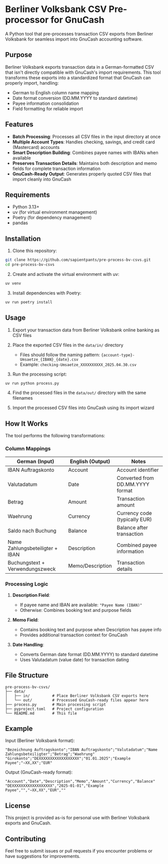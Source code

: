 # Berliner Volksbank CSV Pre-processor for GnuCash

A Python tool that pre-processes transaction CSV exports from Berliner Volksbank for seamless import into GnuCash accounting software.

## Purpose

Berliner Volksbank exports transaction data in a German-formatted CSV that isn't directly compatible with GnuCash's import requirements. This tool transforms these exports into a standardized format that GnuCash can properly import, handling:

- German to English column name mapping
- Date format conversion (DD.MM.YYYY to standard datetime)
- Payee information consolidation
- Field formatting for reliable import

## Features

- **Batch Processing**: Processes all CSV files in the input directory at once
- **Multiple Account Types**: Handles checking, savings, and credit card (Mastercard) accounts
- **Smart Description Building**: Combines payee names with IBANs when available
- **Preserves Transaction Details**: Maintains both description and memo fields for complete transaction information
- **GnuCash-Ready Output**: Generates properly quoted CSV files that import cleanly into GnuCash

## Requirements

- Python 3.13+
- uv (for virtual environment management)
- Poetry (for dependency management)
- pandas

## Installation

1. Clone this repository:
```bash
git clone https://github.com/sapientpants/pre-process-bv-csvs.git
cd pre-process-bv-csvs
```

2. Create and activate the virtual environment with uv:
```bash
uv venv
```

3. Install dependencies with Poetry:
```bash
uv run poetry install
```

## Usage

1. Export your transaction data from Berliner Volksbank online banking as CSV files

2. Place the exported CSV files in the `data/in/` directory
   - Files should follow the naming pattern: `{account-type}-Umsaetze_{IBAN}_{date}.csv`
   - Example: `checking-Umsaetze_XXXXXXXXXX_2025.04.30.csv`

3. Run the processing script:
```bash
uv run python process.py
```

4. Find the processed files in the `data/out/` directory with the same filenames

5. Import the processed CSV files into GnuCash using its import wizard

## How It Works

The tool performs the following transformations:

### Column Mappings

| German (Input) | English (Output) | Notes |
|---------------|------------------|-------|
| IBAN Auftragskonto | Account | Account identifier |
| Valutadatum | Date | Converted from DD.MM.YYYY format |
| Betrag | Amount | Transaction amount |
| Waehrung | Currency | Currency code (typically EUR) |
| Saldo nach Buchung | Balance | Balance after transaction |
| Name Zahlungsbeteiligter + IBAN | Description | Combined payee information |
| Buchungstext + Verwendungszweck | Memo/Description | Transaction details |

### Processing Logic

1. **Description Field**: 
   - If payee name and IBAN are available: `"Payee Name (IBAN)"`
   - Otherwise: Combines booking text and purpose fields

2. **Memo Field**:
   - Contains booking text and purpose when Description has payee info
   - Provides additional transaction context for GnuCash

3. **Date Handling**:
   - Converts German date format (DD.MM.YYYY) to standard datetime
   - Uses Valutadatum (value date) for transaction dating

## File Structure

```
pre-process-bv-csvs/
├── data/
│   ├── in/          # Place Berliner Volksbank CSV exports here
│   └── out/         # Processed GnuCash-ready files appear here
├── process.py       # Main processing script
├── pyproject.toml   # Project configuration
└── README.md        # This file
```

## Example

Input (Berliner Volksbank format):
```csv
"Bezeichnung Auftragskonto";"IBAN Auftragskonto";"Valutadatum";"Name Zahlungsbeteiligter";"Betrag";"Waehrung"
"Girokonto";"DEXXXXXXXXXXXXXXXXXX";"01.01.2025";"Example Payee";"−XX,XX";"EUR"
```

Output (GnuCash-ready format):
```csv
"Account","Date","Description","Memo","Amount","Currency","Balance"
"DEXXXXXXXXXXXXXXXXXX","2025-01-01","Example Payee","","−XX,XX","EUR",""
```

## License

This project is provided as-is for personal use with Berliner Volksbank exports and GnuCash.

## Contributing

Feel free to submit issues or pull requests if you encounter problems or have suggestions for improvements.